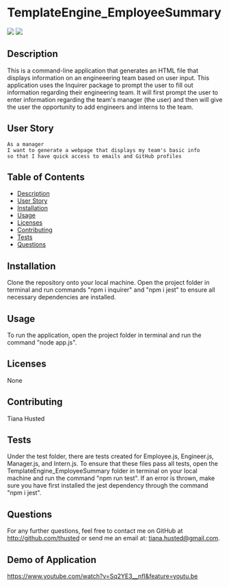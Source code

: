 # TemplateEngine_EmployeeSummary

![](https://img.shields.io/github/issues/thusted/TemplateEngine_EmployeeSummary) ![](https://img.shields.io/github/forks/thusted/TemplateEngine_EmployeeSummary)

## Description
This is a command-line application that generates an HTML file that displays information on an engineeering team based on user input. This application uses the Inquirer package to prompt the user to fill out information regarding their engineering team. It will first prompt the user to enter information regarding the team's manager (the user) and then will give the user the opportunity to add engineers and interns to the team.

## User Story
```
As a manager
I want to generate a webpage that displays my team's basic info
so that I have quick access to emails and GitHub profiles
```

## Table of Contents
* [Description](#Description)
* [User Story](#User-story)
* [Installation](#Installation)
* [Usage](#Usage)
* [Licenses](#Licenses)
* [Contributing](#Contributing)
* [Tests](#Tests)
* [Questions](#Questions)

## Installation
Clone the repository onto your local machine. Open the project folder in terminal and run commands "npm i inquirer" and "npm i jest" to ensure all necessary dependencies are installed.

## Usage
To run the application, open the project folder in terminal and run the command "node app.js".

## Licenses
None

## Contributing
Tiana Husted

## Tests
Under the test folder, there are tests created for Employee.js, Engineer.js, Manager.js, and Intern.js. To ensure that these files pass all tests, open the TemplateEngine_EmployeeSummary folder in terminal on your local machine and run the command "npm run test". If an error is thrown, make sure you have first installed the jest dependency through the command "npm i jest".

## Questions
For any further questions, feel free to contact me on GitHub at http://github.com/thusted or send me an email at: tiana.husted@gmail.com.

## Demo of Application
https://www.youtube.com/watch?v=Sq2YE3__nfI&feature=youtu.be